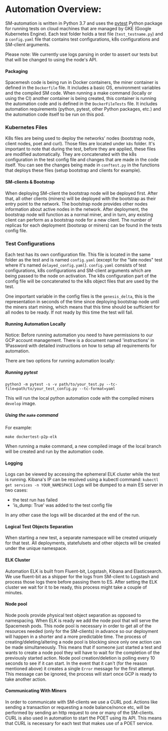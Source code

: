 # Automation Overview:

SM-automation is written in Python 3.7 and uses the [pytest](https://pypi.org/project/pytest/) Python package for running tests on cloud machines that are managed by GKE (Google Kubernetes Engine).
Each test folder holds a test file (`test_testname.py`) and a `config.yaml` file that contains test configurations, k8s configurations and SM-client arguments.

Please note: We currently use logs parsing in order to assert our tests but that will be changed to using the node's API.

#### Packaging

Spacemesh code is being run in Docker containers, the miner container is defined in the `Dockerfile` file.
It includes a basic OS, environment variables and the compiled SM code.
When running a make command (locally or using the CI) another container is being created, this container is running the 
automation code and is defined in the `DockerFileTests` file. It includes automation requirements (python, pytest, 
other Python packages, etc.) and the automation code itself to be run on this pod.

### Kubernetes Files
   
K8s files are being used to deploy the networks' nodes (bootstrap node, client nodes, poet and curl).
Those files are located under `k8s` folder.
It's important to note that during the test, before they are applied, these files are modified automatically. They are concatenated with
the k8s configuration in the test config file and changes that are made in the code itself.
You can see the changes being made in `conftest.py` in the functions that deploys these files (setup bootstrap and
clients for example).

#### SM-clients & Bootstrap
When deploying SM-client the bootstrap node will be deployed first. After that, all other clients (miners) will be deployed with the bootstrap as their entry point to the network.
The bootstrap node provides other nodes information about active nodes in the network.
After deployment, the bootstrap node will function as a normal miner, and in turn, any existing client can perform as a bootstrap node for a new client.
The number of replicas for each deployment (bootsrap or miners) can be found in the tests config file.

### Test Configurations

Each test has its own configuration file.
This file is located in the same folder as the test and is named `config.yaml` (except for the "late nodes" test where it's
named `delayed_config.yaml`).
`config.yaml` consists of test configurations, k8s configurations and SM-client arguments which are being passed to the
node on activation.
The k8s configuration part of the config file will be concatenated to the k8s object files that are used by the test.

One important variable in the config files is the `genesis_delta`, this is the representation in seconds of the time
since deploying bootstrap node until the miners start mining, which means that this time should be sufficient for all
nodes to be ready.
If not ready by this time the test will fail.

#### Running Automation Locally

Notice: Before running automation you need to have permissions to our GCP account management.
There is a document named 'instructions' in 1Password with detailed instructions on how to setup all requirements for  
automation. 

There are two options for running automation locally:

##### Running pytest
```
python3 -m pytest -s -v path/to/your_test.py --tc-file=path/to/your_test_config.py --tc-format=yaml
```
This will run the local python automation code with the compiled miners `develop` image.

##### Using the `make` command
For example:
```
make dockertest-p2p-elk
``` 
When running a make command, a new compiled image of the local branch will be created and run by the automation code.

#### Logging
Logs can be viewed by accessing the ephemeral ELK cluster while the test is running.
Kibana's IP can be resolved using a kubectl command: `kubectl get services -n YOUR_NAMESPACE`
Logs will be dumped to a main ES server in two cases:
* the test run has failed
* 'is_dump: True' was added to the test config file

In any other case the logs will be discarded at the end of the run.

#### Logical Test Objects Separation
When starting a new test, a separate namespace will be created uniquely for that test.
All deployments, statefulsets and other objects will be created under the unique namespace.

#### ELK Cluster
Automation ELK is built from Fluent-bit, Logstash, Kibana and Elasticsearch.
We use fluent-bit as a shipper for the logs from SM-client to Logstash and process those logs there before passing them to ES.
After setting the ELK cluster we wait for it to be ready, this process might take a couple of minutes.

#### Node pool
Node pools provide physical test object separation as opposed to namespacing.
When ELK is ready we add the node pool that will serve the Spacemesh pods. This node pool is necessary in order to get all of the resources needed (only for the SM-clients) in advance so our deployment will happen in a shorter and a more predictable time.
The process of creating/deleting/altering a node pool is blocking since only one action can be made simultaneously. This means that if someone just started a test and wants to create a node pool they will have to wait for the completion of the previously started action.
Node pool creation/deletion is polling every 10 seconds to see if it can start. In the event that it can't (for the reason mentioned above) it creates a single `Error` message for the first attempt. This message can be ignored, the process will start once GCP is ready to take another action.

#### Communicating With Miners
In order to communicate with SM-clients we use a CURL pod.
Actions like sending a transaction or requesting a node balance/nonce etc, will be performed by sending an http request to one or many of the SM-clients.
CURL is also used in automation to start the POET using its API. This means that CURL is necessary for each test that makes use of a POET service.
